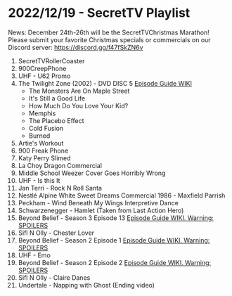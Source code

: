 # 2022/12/19 - SecretTV Playlist

News: December 24th-26th will be the SecretTVChristmas Marathon!  Please submit your favorite Christmas specials or commercials on our Discord server: https://discord.gg/f47fSkZN6v

1. SecretTVRollerCoaster
2. 900CreepPhone
3. UHF - U62 Promo
4. The Twilight Zone (2002) - DVD DISC 5 [Episode Guide WIKI](https://en.wikipedia.org/wiki/The_Twilight_Zone_(2002_TV_series)#Episodes)
    - The Monsters Are On Maple Street
    - It's Still a Good Life
    - How Much Do You Love Your Kid?
    - Memphis
    - The Placebo Effect
    - Cold Fusion
    - Burned
5. Artie's Workout
6. 900 Freak Phone
7. Katy Perry Slimed
8. La Choy Dragon Commercial
9. Middle School Weezer Cover Goes Horribly Wrong
10. UHF - Is this It
11. Jan Terri - Rock N Roll Santa
12. Nestlé Alpine White Sweet Dreams Commercial 1986 - Maxfield Parrish
13. Peckham - Wind Beneath My Wings Interpretive Dance
14. Schwarzenegger - Hamlet (Taken from Last Action Hero)
15. Beyond Belief - Season 3 Episode 13 [Episode Guide WIKI. Warning: SPOILERS](https://en.wikipedia.org/wiki/Beyond_Belief:_Fact_or_Fiction#Season_3_(2000))
16. Sifl N Olly - Chester Lover
17. Beyond Belief - Season 2 Episode 1 [Episode Guide WIKI. Warning: SPOILERS](https://en.wikipedia.org/wiki/Beyond_Belief:_Fact_or_Fiction#Season_2_(1998))
18. UHF - Emo
19. Beyond Belief - Season 2 Episode 2 [Episode Guide WIKI. Warning: SPOILERS](https://en.wikipedia.org/wiki/Beyond_Belief:_Fact_or_Fiction#Season_2_(1998))
20. Sifl N Olly - Claire Danes
21. Undertale - Napping with Ghost (Ending video)
